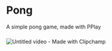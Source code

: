 # Pong
A simple pong game, made with PPlay

###
![Untitled video - Made with Clipchamp](https://github.com/PhChags/Pong/assets/107327241/eeeab551-18f1-43c7-9a25-8c3bd7f37f49)

